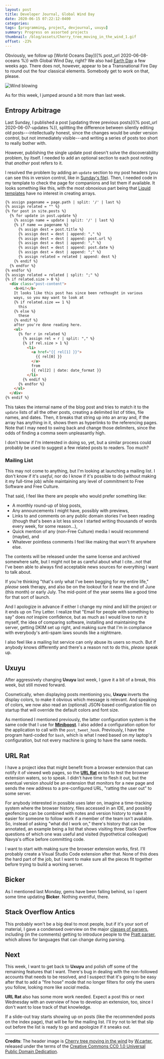 ```yaml
---
layout: post
title: Developer Journal, Global Wind Day
date: 2020-06-15 07:22:12-0400
categories:
tags: [programming, project, devjournal, uxuyu]
summary: Progress on assorted projects
thumbnail: /blog/assets/Cherry_tree_moving_in_the_wind_1.gif
offset: -23%
---
```


Obviously, we follow up [World Oceans Day]({% post_url 2020-06-08-oceans %}) with Global Wind Day, right?  We also had [Earth Day](https://en.wikipedia.org/wiki/Earth_Day) a few weeks ago.  There does not, however, appear to be a Transnational Fire Day to round out the four classical elements.  Somebody get to work on that, please.

![Wind blowing](/blog/assets/Cherry_tree_moving_in_the_wind_1.gif "Wind blowing")

As for this week, I jumped around a bit more than last week.

## Entropy Arbitrage

Last Sunday, I published a post [updating three previous posts]({% post_url 2020-06-07-updates %}), splitting the difference between silently editing old posts---intellectually honest, since the changes would be under version control, but not immediately visible---and writing a series of posts too short to really bother with.

However, publishing the single update post doesn't solve the discoverability problem, by itself.  I needed to add an optional section to each post noting that *another* post refers to it.

I resolved the problem by adding an `update` section to my post headers (you can see this in version control, like in [Sunday's file](https://github.com/jcolag/entropy-arbitrage/blob/master/2020-06-07-updates.md)).  Then, I needed code in my template to check the page for companions and list them if available.  It looks something like this, with the most obnoxious part being that [Liquid templates](https://shopify.github.io/liquid/) have no interest in creating arrays.

```html
{% assign pagename = page.path | split: '/' | last %}
{% assign related = "" %}
{% for post in site.posts %}
  {% for update in post.update %}
    {% assign name = update | split: '/' | last %}
    {% if name == pagename %}
      {% assign dest = post.title %}
      {% assign dest = dest | append: "," %}
      {% assign dest = dest | append: post.url %}
      {% assign dest = dest | append: "," %}
      {% assign dest = dest | append: post.date %}
      {% assign dest = dest | append: ";" %}
      {% assign related = related | append: dest %}
    {% endif %}
  {% endfor %}
{% endfor %}
{% assign related = related | split: ";" %}
{% if related.size > 0 %}
  <div class="post-content">
    <b>Hi!</b>
    It looks like this post has since been rethought in various
    ways, so you may want to look at
    {% if related.size == 1 %}
      this
    {% else %}
      these
    {% endif %}
    after you're done reading here.
    <ul>
      {% for r in related %}
        {% assign rel = r | split: "," %}
        {% if rel.size > 1 %}
          <li>
            <a href="{{ rel[1] }}">
              {{ rel[0] }}
            </a>
            from
            {{ rel[2] | date: date_format }}
          </li>
        {% endif %}
      {% endfor %}
    </ul>
  </div>
{% endif %}
```

This takes the internal name of the blog post and tries to match it to the `update` lists of all the other posts, creating a delimited list of titles, file names, and dates.  Then, it breaks that string up into an array and, if the array has anything in it, shows them as hyperlinks to the referencing pages.  Note that I may need to swing back and change those delimiters, since the odds of finding a comma seem unpleasantly high.

I don't know if I'm interested in doing so, yet, but a similar process could probably be used to suggest a few related posts to readers.  Too much?

### Mailing List

This may not come to anything, but I'm looking at launching a mailing list.  I don't know if it's *useful*, nor do I know if it's possible to do (without making it my full-time job) while maintaining any level of commitment to Free Software and Free Culture.

That said, I feel like there are people who would prefer something like:

 * A monthly round-up of blog posts,
 * Any announcements I might have, possibly with previews,
 * Links to and comments on any public domain stories I've been reading (though that's been a lot less since I started writing thousands of words every week, for some reason...),
 * Quick mention of any (non-Free Culture) media I would recommend (maybe), and
 * Whatever pointless comments I feel like making that won't fit anywhere else.

The contents will be released under the same license and archived somewhere safe, but I might not be as careful about what I cite...not that I've been able to always find acceptable news sources for everything I want to talk about.

If you're thinking "that's only what I've been begging for my entire life," *please* seek therapy, and also be on the lookout for it near the end of June (this month) or early July.  The mid-point of the year seems like a good time for that sort of launch.

And I apologize in advance if either I change my mind and kill the project or it ends up on Tiny Letter.  I realize that "Email for people with something to say" does *not* inspire confidence, but as much as I would love to run it myself, the idea of comparing software, installing and maintaining the server, getting DKIM set up right, and making sure that I'm in compliance with everybody's anti-spam laws sounds like a nightmare.

I also feel like a mailing list service can only abuse its users so much.  But if anybody knows differently and there's a reason not to do this, *please* speak up.

## Uxuyu

After aggressively changing **Uxuyu** last week, I gave it a bit of a break, this week, but still moved forward.

Cosmetically, when displaying posts mentioning you, **Uxuyu** inverts the display colors, to make it obvious which message is relevant.  And speaking of colors, we now also read an (optional) JSON-based configuration file on startup that will override the default colors and font size.

As mentioned I mentioned previously, the latter configuration system is the same code that I use for [**Miniboost**](https://github.com/jcolag/Miniboost).  I also added a configuration option for the application to call with the `post_tweet_hook`.  Previously, I have the program hard-coded for `bash`, which is what I need based on *my* laptop's configuration, but not every machine is going to have the same needs.

## URL Rat

I have a project idea that might benefit from a browser extension that can notify it of viewed web pages, so the [**URL Rat**](https://github.com/jcolag/url-rat) exists to test the browser extension waters, so to speak.  I didn't have time to flesh it out, but the eventual version *should* be an extension that monitors for a new page and sends the new address to a pre-configured URL, "ratting the user out" to some server.

For anybody interested in possible uses later on, imagine a time-tracking system where the browser history, files accessed in an IDE, and possibly geofencing can be combined with notes and version history to make it easier for someone to follow work if a member of the team isn't available.  So, instead of asking "what did I work on," there's history that can be annotated, an example being a list that shows visiting three Stack Overflow questions of which one was useful and visited (hypothetical colleague) Navya's office before committing code.

I want to start with making sure the browser extension works, first.  I'll probably create a Visual Studio Code extension after that.  None of this does the hard part of the job, but I want to make sure all the pieces fit together before trying to build a working server.

## Bicker

As I mentioned last Monday, gems have been falling behind, so I spent some time updating **Bicker**.  Nothing eventful, there.

## Stack Overflow Antics

This probably won't be a big deal to most people, but if it's your sort of material, I gave a condensed overview on the major [classes of parsers](https://stackoverflow.com/a/62301405/3438854), including (in the comments) getting to introduce people to the [Pratt parser](https://en.wikipedia.org/wiki/Pratt_parser), which allows for languages that can change during parsing.

## Next

This week, I want to get back to **Uxuyu** and polish off some of the remaining features that I want.  There's bug in dealing with the non-followed accounts that needs to be resolved, and I suspect that it's going to be easy after that to add a "fire hose" mode that no longer filters for only the users you follow, looking more like *social* media.

**URL Rat** also has some more work needed.  Expect a post this or next Wednesday with an overview of how to develop an extension, too, since I don't want to lose track of that knowledge.

If a slide-out tray starts showing up on posts (like the recommended posts on the index page), that will be for the mailing list.  I'll *try* not to let that slip out before the list is ready to go and apologize if it sneaks out.

* * *

**Credits**:  The header image is [Cherry tree moving in the wind](https://en.wikipedia.org/wiki/File:Cherry_tree_moving_in_the_wind_1.gif) by [W.carter](https://commons.wikimedia.org/wiki/User:W.carter), released under the terms of the [Creative Commons CC0 1.0 Universal Public Domain Dedication](https://creativecommons.org/publicdomain/zero/1.0/deed.en).

